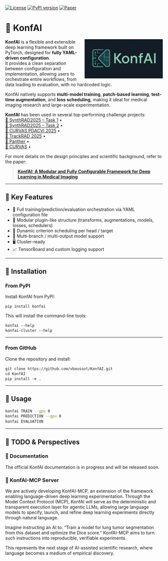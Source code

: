 [![License](https://img.shields.io/badge/License-Apache%202.0-blue.svg)](https://github.com/vboussot/KonfAI/blob/main/LICENSE)
[![PyPI version](https://img.shields.io/pypi/v/konfai)](https://pypi.org/project/konfai/)
[![Paper](https://img.shields.io/badge/📌%20Paper-KonfAI-blue)](https://www.arxiv.org/abs/2508.09823)

# 🧠 KonfAI
<img src="https://raw.githubusercontent.com/vboussot/KonfAI/main/logo.png" alt="KonfAI Logo" width="250" align="right"/>

**KonfAI** is a flexible and extensible deep learning framework built on PyTorch, designed for **fully YAML-driven configuration**.  
It provides a clean separation between configuration and implementation, allowing users to orchestrate entire workflows, from data loading to evaluation, with no hardcoded logic.

KonfAI natively supports **multi-model training**, **patch-based learning**, **test-time augmentation**, and **loss scheduling**, making it ideal for medical imaging research and large-scale experimentation.

**KonfAI** has been used in several top-performing challenge projects:  
[🔗 SynthRAD2025 – Task 1](https://github.com/vboussot/Synthrad2025_Task_1) •  
[🔗 SynthRAD2025 – Task 2](https://github.com/vboussot/Synthrad2025_Task_2) •  
[🔗 CURVAS PDACVI 2025](https://github.com/vboussot/CurvasPDACVI) •  
[🔗 TrackRAD 2025](https://github.com/vboussot/TrackRAD2025) •  
[🔗 Panther](https://github.com/vboussot/Panther) •  
[🔗 CURVAS](https://github.com/vboussot/CURVAS) •  

For more details on the design principles and scientific background, refer to the paper:  
> [**KonfAI: A Modular and Fully Configurable Framework for Deep Learning in Medical Imaging**](https://www.arxiv.org/abs/2508.09823)


---

## 🔧 Key Features

- 🔀 Full training/prediction/evaluation orchestration via YAML configuration file
- 🧩 Modular plugin-like structure (transforms, augmentations, models, losses, schedulers)
- 🔄 Dynamic criterion scheduling per head / target
- 🧠 Multi-branch / multi-output model support
- 🖥️ Cluster-ready
- 📈 TensorBoard and custom logging support

---

## 🚀 Installation

### From PyPI

Install KonfAI from PyPI:

```
pip install konfai
```

This will install the command-line tools:

```
konfai --help
konfai-cluster --help
```

---

### From GitHub

Clone the repository and install:

```
git clone https://github.com/vboussot/KonfAI.git
cd KonfAI
pip install -e .
```

---

## 🧪 Usage

```bash
konfai TRAIN --gpu 0
konfai PREDICTION --gpu 0
konfai EVALUATION
```

---

## 🧩 TODO & Perspectives

### 📘 Documentation

The official KonfAI documentation is in progress and will be released soon.

### 🤖 KonfAI-MCP Server

We are actively developing KonfAI-MCP, an extension of the framework enabling language-driven deep learning experimentation.
Through the Model Context Protocol (MCP), KonfAI will serve as the deterministic and transparent execution layer for agentic LLMs, allowing large language models to specify, launch, and refine deep learning experiments directly through natural language.

Imagine instructing an AI to:
“Train a model for lung tumor segmentation from this dataset and optimize the Dice score.”
KonfAI-MCP aims to turn such instructions into reproducible, verifiable experiments.

This represents the next stage of AI-assisted scientific research, where language becomes a medium of empirical discovery.
